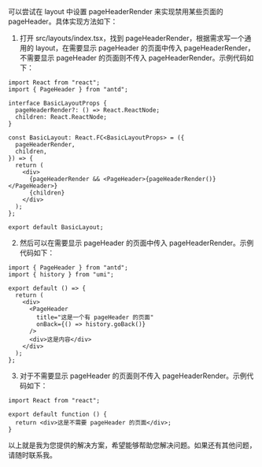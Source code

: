 可以尝试在 layout 中设置 pageHeaderRender 来实现禁用某些页面的 pageHeader。具体实现方法如下：

1. 打开 src/layouts/index.tsx，找到 pageHeaderRender，根据需求写一个通用的 layout，在需要显示 pageHeader 的页面中传入 pageHeaderRender，不需要显示 pageHeader 的页面则不传入 pageHeaderRender。示例代码如下：

```tsx
import React from "react";
import { PageHeader } from "antd";

interface BasicLayoutProps {
  pageHeaderRender?: () => React.ReactNode;
  children: React.ReactNode;
}

const BasicLayout: React.FC<BasicLayoutProps> = ({
  pageHeaderRender,
  children,
}) => {
  return (
    <div>
      {pageHeaderRender && <PageHeader>{pageHeaderRender()}</PageHeader>}
      {children}
    </div>
  );
};

export default BasicLayout;
```

2. 然后可以在需要显示 pageHeader 的页面中传入 pageHeaderRender。示例代码如下：

```tsx
import { PageHeader } from "antd";
import { history } from "umi";

export default () => {
  return (
    <div>
      <PageHeader
        title="这是一个有 pageHeader 的页面"
        onBack={() => history.goBack()}
      />
      <div>这是内容</div>
    </div>
  );
};
```

3. 对于不需要显示 pageHeader 的页面则不传入 pageHeaderRender。示例代码如下：

```tsx
import React from "react";

export default function () {
  return <div>这是不需要 pageHeader 的页面</div>;
}
```

以上就是我为您提供的解决方案，希望能够帮助您解决问题。如果还有其他问题，请随时联系我。
